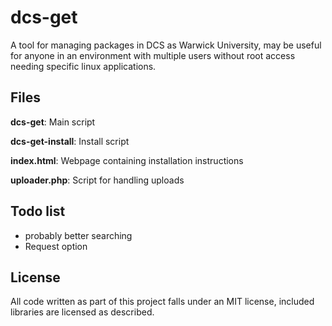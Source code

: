 # dcs-get

A tool for managing packages in DCS as Warwick University, may be useful for anyone in an environment with multiple users 
without root access needing specific linux applications.

## Files

**dcs-get**: Main script

**dcs-get-install**: Install script

**index.html**: Webpage containing installation 
instructions

**uploader.php**: Script for handling uploads

## Todo list

* probably better searching
* Request option

## License

All code written as part of this project falls under an MIT license, included libraries are licensed as described.
